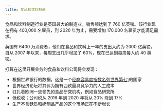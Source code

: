 ```yaml
---
title: 食品和饮料制造
---
```


食品和饮料制造行业是英国最大的制造业，销售额达到了 760 亿英镑。该行业现在拥有 400,000 名雇员，到 2020 年为止，需要增加 170,000 名雇员才能满足需求。 

英国有 6400 万消费者，他们在食品和饮料上一年的支出大约为 2000 亿英镑。自从 2007 年以来，每周支出几乎增加了 60%，现在已达到每周每人约 40 英镑。

打算在这里开展业务的食品和饮料公司将会发现：

- 根据世界银行的数据，这是一个[经商容易度指数名列世界第七)](http://www.doingbusiness.org/~/media/WBG/DoingBusiness/Documents/Annual-Reports/English/DB17-Report.pdf)的国家
- 世界经济论坛将其评为拥有西欧最具竞争力的人工成本
- 驻扎着欧洲一些领先的食品研究机构，例如食品研究所
- 低税收；公司税从 2016 年到 2020 年将从 20% 降到 17%
- 生产不含麸质和奶制品产品的这个市场正在不断增长